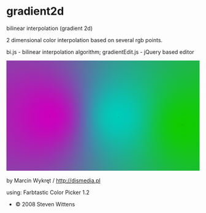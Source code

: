 gradient2d
==========

bilinear interpolation (gradient 2d)

2 dimensional color interpolation based on several rgb points. 


bi.js - bilinear interpolation algorithm;
gradientEdit.js - jQuery based editor


![alt tag](https://raw.githubusercontent.com/dismedia/gradient2d/master/output/canvas.png)


by Marcin Wykręt / http://dismedia.pl

using: 
Farbtastic Color Picker 1.2
* © 2008 Steven Wittens
